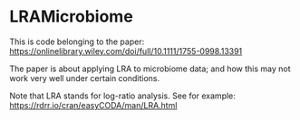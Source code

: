 
# LRAMicrobiome

This is code belonging to the paper: https://onlinelibrary.wiley.com/doi/full/10.1111/1755-0998.13391

The paper is about applying LRA to microbiome data; and how this may not work very well under certain conditions.

Note that LRA stands for log-ratio analysis. See for example: https://rdrr.io/cran/easyCODA/man/LRA.html


